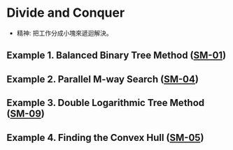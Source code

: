 # Divide and Conquer

- 精神: 把工作分成小塊來遞迴解決。

## Example 1. Balanced Binary Tree Method ([SM-01](https://github.com/NTHU-SCOPELAB/parallel-algorithm-code/tree/main/SM01_Summing))

## Example 2. Parallel M-way Search ([SM-04](https://github.com/NTHU-SCOPELAB/parallel-algorithm-code/tree/main/SM04_Parallel_M_Way_Search))

## Example 3. Double Logarithmic Tree Method ([SM-09](https://github.com/NTHU-SCOPELAB/parallel-algorithm-code/tree/main/SM09_Finding_Maximum))

## Example 4. Finding the Convex Hull ([SM-05](https://github.com/NTHU-SCOPELAB/parallel-algorithm-code/tree/main/SM05_Convex_Hull))
